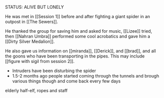 STATUS: ALIVE BUT LONELY

He was met in [[Session 1]] before and after fighting a giant spider in an outpost in [[The Sewers]]. 

He thanked the group for saving him and asked for music, [[Lizee]] tried, then [[Nahran Umbra]] performed some cool acrobatics and gave him a [[Dirty Silver Medalion]]. 

He also gave us information on [[miranda]], [[Derick]], and [[brad]], and all the goons who have been transporting in the pipes. This may include [[figure with sigil from session 2]]. 
-   Intruders have been disturbing the spider
-   1.5-2 months ago people started coming through the tunnels and brough various things though and come back every few days

elderly half-elf, ropes and staff